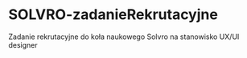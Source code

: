 # SOLVRO-zadanieRekrutacyjne
Zadanie rekrutacyjne do koła naukowego Solvro na stanowisko UX/UI designer
